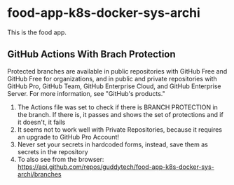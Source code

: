# food-app-k8s-docker-sys-archi
This is the food app.  

## GitHub Actions With Brach Protection
Protected branches are available in public repositories with GitHub Free and GitHub Free for organizations, and in public and private repositories with GitHub Pro, GitHub Team, GitHub Enterprise Cloud, and GitHub Enterprise Server. For more information, see "GitHub's products."

1. The Actions file was set to check if there is BRANCH PROTECTION in the branch. If there is, it passes and shows the set of protections and if it doesn't, it fails
2. It seems not to work well with Private Repositories, because it requires an upgrade to GitHub Pro Account!
3. Never set your secrets in hardcoded forms, instead, save them as secrets in the repository
4. To also see from the browser:     https://api.github.com/repos/guddytech/food-app-k8s-docker-sys-archi/branches
